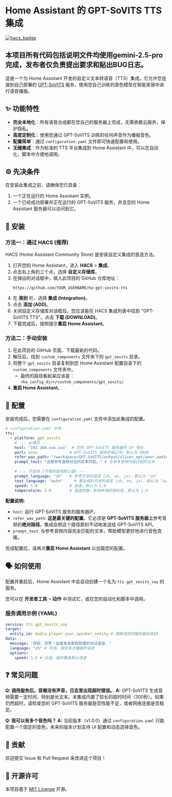 # Home Assistant 的 GPT-SoVITS TTS 集成

[![hacs_badge](https://img.shields.io/badge/HACS-Custom-41BDF5.svg)](https://hacs.xyz/)

## **本项目所有代码包括说明文件均使用gemini-2.5-pro完成，发布者仅负责提出要求和贴出BUG日志。**

这是一个为 Home Assistant 开发的自定义文本转语音（TTS）集成。它允许您连接到自己部署的 [GPT-SoVITS](https://github.com/RVC-Boss/GPT-SoVITS) 服务，使用您自己训练的音色模型在智能家居中进行语音播报。

## ✨ 功能特性

- **完全本地化**：所有语音合成都在您自己的服务器上完成，无需依赖云服务，保护隐私。
- **高度定制化**：使用您通过 GPT-SoVITS 训练的任何声音作为播报音色。
- **配置简单**：通过 `configuration.yaml` 文件即可快速配置和使用。
- **无缝集成**：作为标准的 TTS 平台集成到 Home Assistant 中，可以在自动化、脚本中方便地调用。

## ⚙️ 先决条件

在安装此集成之前，请确保您已具备：

1.  一个正在运行的 Home Assistant 实例。
2.  一个已经成功部署并正在运行的 GPT-SoVITS 服务，并且您的 Home Assistant 服务器可以访问到它。

## 🚀 安装

### 方法一：通过 HACS (推荐)

HACS (Home Assistant Community Store) 是安装自定义集成的首选方法。

1.  打开您的 Home Assistant，进入 **HACS** > **集成**。
2.  点击右上角的三个点，选择 **自定义存储库**。
3.  在弹出的对话框中，填入此项目的 GitHub 仓库地址：
    ```
    https://github.com/YOUR_USERNAME/ha-gpt-sovits-tts
    ```
4.  在 **类别** 栏，选择 **集成 (Integration)**。
5.  点击 **添加 (ADD)**。
6.  关闭自定义存储库对话框后，您应该能在 HACS 集成列表中找到 "GPT-SoVITS TTS"。点击 **下载 (DOWNLOAD)**。
7.  下载完成后，按照提示**重启 Home Assistant**。

### 方法二：手动安装

1.  在此项目的 GitHub 页面，下载最新的代码。
2.  解压后，找到 `custom_components` 文件夹下的 `gpt_sovits` 目录。
3.  将整个 `gpt_sovits` 目录复制到您 Home Assistant 配置目录下的 `custom_components` 文件夹中。
    *   最终的路径看起来应该是：`<ha_config_dir>/custom_components/gpt_sovits/`
4.  **重启 Home Assistant**。

## 📝 配置

安装完成后，您需要在 `configuration.yaml` 文件中添加此集成的配置。

```yaml
# configuration.yaml 示例
tts:
  - platform: gpt_sovits
    # --- 必填项 ---
    host: "192.168.xxx.xxx"  # 您的 GPT-SoVITS 服务器的 IP 地址
    port: xxxx              # GPT-SoVITS 服务的端口号，默认为 9880
    refer_wav_path: "/workspace/GPT-SoVITS/output/slicer_opt/your_audio.wav" # 重要：这是位于GPT-SoVITS服务器上的参考音频的绝对路径，不是Home Assistant服务器上的路径
    prompt_text: "这是参考音频对应的文本内容。" # 与参考音频内容匹配的文本
    
    # --- 可选项 (不填则使用默认值) ---
    prompt_language: "zh"   # 参考文本的语言 (zh, en, ja)，默认为 "zh"
    text_language: "auto"     # 要合成的文本的语言 (zh, en, ja)，默认为 "auto"
    speed: 1.0              # 语速，默认为 1.0
    temperature: 1.0        # 温度参数，影响声音的随机性，默认为 1.0
```
**配置说明:**

- `host`: 运行 GPT-SoVITS 服务的服务器IP。
- `refer_wav_path`: **这是最关键的配置**。它必须是 **GPT-SoVITS 服务器上**参考音频的**绝对路径**。集成会把这个路径原封不动地发送给 GPT-SoVITS API。
- `prompt_text`: 与参考音频内容完全匹配的文本，帮助模型更好地进行音色克隆。

完成配置后，请再次**重启 Home Assistant** 以加载您的配置。

## 🗣️ 如何使用

配置并重启后，Home Assistant 中会自动创建一个名为 `tts.gpt_sovits_say` 的服务。

您可以在 **开发者工具** > **动作** 中测试它，或在您的自动化和脚本中调用。

### 服务调用示例 (YAML)

```yaml
service: tts.gpt_sovits_say
target:
  entity_id: media_player.your_speaker_entity # 替换成您的播放器实体ID
data:
  message: "你好，世界！这是来自家庭助理的测试语音。"
  language: "zh" # 可选，指定本次播报的语言
  options:
    speed: 1.2 # 可选，临时覆盖默认语速
```
## ❓ 常见问题

**Q: 调用服务后，音箱没有声音，日志里出现超时错误。**
**A:** GPT-SoVITS 生成音频需要一定时间，特别是长文本。本集成内置了较长的超时时间（300秒）。如果仍然超时，请检查您的 GPT-SoVITS 服务器是否性能不足，或者网络连接是否稳定。

**Q: 我可以有多个音色吗？**
**A:** 当前版本（v1.0.0）通过 `configuration.yaml` 只能配置一个固定的音色。未来的版本计划支持 UI 配置和动态选择音色。

## 🤝 贡献

欢迎提交 Issue 和 Pull Request 来改进这个项目！

## 📄 开源许可

本项目基于 [MIT License](LICENSE) 开源。

